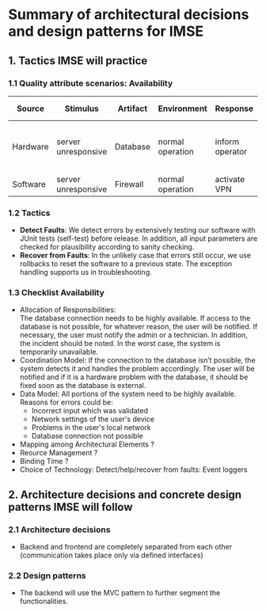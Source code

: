 # Summary of architectural decisions and design patterns for IMSE

## 1. Tactics IMSE will practice
### 1.1 Quality attribute scenarios: Availability

| Source | Stimulus | Artifact | Environment | Response | Response measure |
| - | - | - | - | - | - |
| Hardware | server unresponsive | Database | normal operation | inform operator | not calculateable/ should be solved within a day |
| Software | server unresponsive | Firewall | normal operation | activate VPN | 20 minutes |

### 1.2 Tactics
- __Detect Faults__: 
We detect errors by extensively testing our software with JUnit tests (self-test) before release. In addition, all input parameters are checked for plausibility according to sanity checking.
- __Recover from Faults__:
In the unlikely case that errors still occur, we use rollbacks to reset the software to a previous state. The exception handling supports us in troubleshooting.

### 1.3 Checklist Availability
- Allocation of Responsibilities:<br>
  The database connection needs to be highly available.
  If access to the database is not possible, for whatever reason, the user will be notified.
  If necessary, the user must notify the admin or a technician. In addition, the incident should be noted.
  In the worst case, the system is temporarily unavailable.
- Coordination Model:
	If the connection to the database isn’t possible, the system detects it and handles the problem accordingly.
  The user will be notified and if it is a hardware problem with the database, it should be fixed soon as the database is external.
- Data Model:
	All portions of the system need to be highly available.
  Reasons for errors could be:
  -	Incorrect input which was validated
  -	Network settings of the user's device
  -	Problems in the user's local network
  -	Database connection not possible
- Mapping among Architectural Elements	?
- Reource Management	?
- Binding Time	?
- Choice of Technology:
	Detect/help/recover from faults:
	Event loggers


## 2. Architecture decisions and concrete design patterns IMSE will follow
### 2.1 Architecture decisions
- Backend and frontend are completely separated from each other (communication takes place only via defined interfaces)

### 2.2 Design patterns
- The backend will use the MVC pattern to further segment the functionalities.

